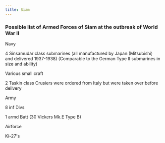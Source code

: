 ```yaml
---
title: Siam
---
```

 ### Possible list of Armed Forces of Siam at the outbreak of World War II

Navy

4 Sinsamudar class submarines (all manufactured by Japan (Mitsubishi) and delivered 1937-1938) (Comparable to the German Type II submarines in size and ability)

Various small craft

2 Taskin class Crusiers were ordered from Italy but were taken over before delivery

Army

8 inf Divs

1 armd Batt (30 Vickers Mk.E Type B)

Airforce

Ki-27's